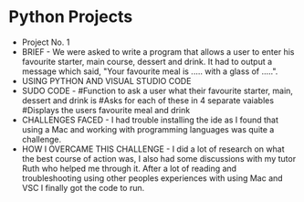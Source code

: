 # Python Projects
- Project No. 1
- BRIEF - We were asked to write a program that allows a user to enter his favourite starter, main course, dessert and drink. It had to output a message which said, "Your favourite meal is ..... with a glass of .....".
- USING PYTHON AND VISUAL STUDIO CODE
- SUDO CODE - #Function to ask a user what their favourite starter, main, dessert and drink is
              #Asks for each of these in 4 separate vaiables
              #Displays the users favourite meal and drink
- CHALLENGES FACED - I had trouble installing the ide as I found that using a Mac and working with programming languages was quite a challenge. 
- HOW I OVERCAME THIS CHALLENGE - I did a lot of research on what the best course of action was, I also had some discussions with my tutor Ruth who helped me through it. After a lot of reading and troubleshooting using other peoples experiences with using Mac and VSC I finally got the code to run.

